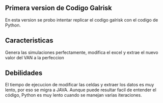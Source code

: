 ## Primera version de Codigo Galrisk
En esta version se probo intentar replicar el codigo galrisk con el codigo de Python.

## Caracteristicas
Genera las simulaciones perfectamente, modifica el excel y extrae el nuevo valor del VAN a la perfeccion

## Debilidades
El tiempo de ejecucion de modificar las celdas y extraer los datos es muy lento, por eso se migra a JAVA. Aunque puede resultar facil de entender el código, Python es muy lento cuando se manejan varias iteraciones.
